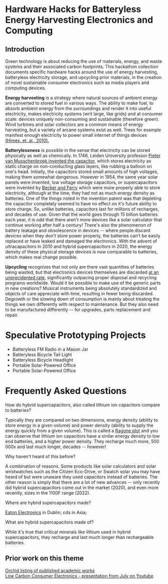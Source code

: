 <!DOCTYPE html>
<html>
<body>
<h1>Hardware Hacks for Batteryless Energy Harvesting Electronics and Computing</h1>
  <h2>Introduction</h2>
<p>Green technology is about reducing the use of materials, energy, and waste systems and their associated carbon footprints.  This hackathon collection documents specific hardware hacks around the use of energy harvesting, batteryless electricity storage, and upcycling prior materials, in the creation of novel sustainable consumer electronics such as media players and computing devices.</p>
<p><b>Energy harvesting</b> is a strategy where natural sources of ambient energy are converted to stored fuel in various ways.  The ability to make fuel, to absorb ambient energy from the surroundings and render it into useful electricity, makes electricity systems (writ large, like grids) and at consumer scale: devices uniquely non-consuming and sustainable (therefore green).   Wind turbines and solar collectors are a common means of energy harvesting, but a variety of arcane systems exist as well.  Trees for example manifest enough electricity to power small internet of things devices <a href="https://doi.org/10.1109/TNANO.2009.2032293">(Himes, et. al., 2010).</a></p>
<p><b>Batterylessness</b> is possible in the sense that electricity can be stored physically as well as chemically.  In 1746, Leiden University professor <a href="https://top450.universiteitleiden.nl/en/items/de-uitvinding-van-de-condensator">Pieter van Musschenbroek invented the capacitor</a>, which stores electricity as static charge on non-conducting glass layers, like rubbing a balloon on one's head.  Initially, the capacitors stored small amounts of high voltages, making them somewhat dangerous.  However in 1954, the same year solar panels were invented, low voltage storage capacitors, or supercapacitors were invented by <a href="https://patentimages.storage.googleapis.com/a2/f8/a9/b7d5c04a415c8b/US2800616.pdf">Becker and Ferry</a> which were more properly able to store electricity, although at the time, they had not as much energy density as batteries.  One of the things noted in the invention patent was that depleting the capacitor completely seemed to have no effect on it's future ability to store charge.  So, unlike batteries, capacitors last for millions of recharges, and decades of use.  Given that the world goes through 15 billion batteries each year, it is odd that there aren't more devices like a solar calculator that continue working after half a century!  There's also the phenomenon of battery leakage and obsolescence in devices -- where people discard devices when they don't store power properly, the batteries can't be easily replaced or have leaked and damaged the electronics.  With the advent of ultracapacitors in 2010 and hybrid supercapacitors in 2020, the energy density of these physical storage devices is now comparable to batteries, which makes real change possible.</p>
<p><b>Upcycling</b> recognizes that not only are there vast quantities of batteries being wasted, but that electronics devices themselves are discarded <a href="https://labs.ripe.net/author/mirjam/what-do-we-do-with-e-waste/">at an unprecidented rate</a>, significantly outpacing proper disposal and recycling programs worldwide.  Would it be possible to make use of the generic parts in new creations?   Musical instruments being absolutely standardized and objects of care appreciate with time, resulting in fewer being discarded.  Degrowth or the slowing down of consumption is mainly about treating the things we own differently with respect to maintenance.  But they also need to be manufactured differently -- for upgrades, parts replacement and repair.</p>
<h1>Speculative Prototyping Projects</h1>
  <ul>
    <li>Batteryless FM Radio in a Mason Jar</li>
    <li>Batteryless Bicycle Tail Light</li>
    <li>Batteryless Bicycle Headlight</li>
    <li>Portable Solar-Powered Office</li>
    <li>Portable Solar-Powered Office</li>
  </ul>
<h1>Frequently Asked Questions</h1>
  <p>How do hybrid supercapacitors, also called lithium ion capacitors compare to batteries?</p>
  <p>Typically they are compared on two dimensions, energy density (ability to store energy in a given volume) and power density (ability to supply the energy quickly from a given volume).   This is called a <a href="https://en.wikipedia.org/wiki/Ragone_plot#/media/File:Lithium_Ion_Capacitor_Chart.png">Ragone plot</a> and you can observe that lithium ion capacitors have a sinilar energy density to low end batteries, and a higher power density.   They recharge much more, 500 000x and last much longer, decades -- however!
  <p>Why haven't heard of this before?</p>
  <p>A combination of reasons.  Some products like solar calculators and solar wristwatches such as the Citizen Eco-Drive, or Swatch solar you may have heard of but were unaware they used capacitors instead of batteries.  The other reason is simply that there are a lot of new advances -- only recently did hybrid supercapacitors come out in the market (2020), and even more recently, sizes in the 1100F range (2022).
  <p>Where are hybrid supercapacitors made?</p>
  <p><a href="https://www.eaton.com/ie/en-gb/company/careers/life-at-eaton/dublin.html">Eaton Electronics</a> in Dublin; cds in Asia;</p>
  <p>What are hybrid supercapacitors made of?</p>
  <p>While it's true that critical minerals like lithium used in hybrid supercapacitors, they recharge and last much longer than rechargeable batteries.</p>
<h2>Prior work on this theme</h2>
<a href="https://orcid.org/0000-0002-8205-0719">Orchid listing of published academic works</a><br/>
<a href="https://youtu.be/Zicvndw5lNI?si=3cR8pBB4yYd79-CS">Low Carbon Consumer Electronics - presentation from July on Youtube</a>
</body>
</html>
